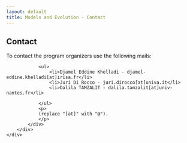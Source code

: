 ```yaml
---
layout: default
title: Models and Evolution - Contact
---
```

<section class="page-header" style="background-image:url(https://www.volcamp.io/asset/images/chainedespuys_header.jpg);">
    <div class="container">
        <div class="row justify-content-center">
            <div class="col-lg-8">
                <div class="content text-center">
                    <h1 class="mb-3 text-white text-capitalize letter-spacing">Contact</h1>
                    <div class="divider mx-auto mb-4 bg-white"></div>
                </div>
            </div>
        </div>
    </div>
</section>
<section class="section-speaker section">
    <div class="container">
        <div class="row">
            <div class="col-lg-12">
                <p>
                To contact the program organizers use the following mails:
                </p>
                
                <ul>
                    <li>Djamel Eddine Khelladi - djamel-eddine.khelladi[at]irisa.fr</li>
                    <li>Juri Di Rocco - juri.dirocco[at]univa.it</li>
                    <li>Dalila TAMZALIT - dalila.tamzalit[at]univ-nantes.fr</li>
                    
                </ul>
                <p>
                (replace "[at]" with "@").
                </p>
            </div>
        </div>
    </div>
</section>
